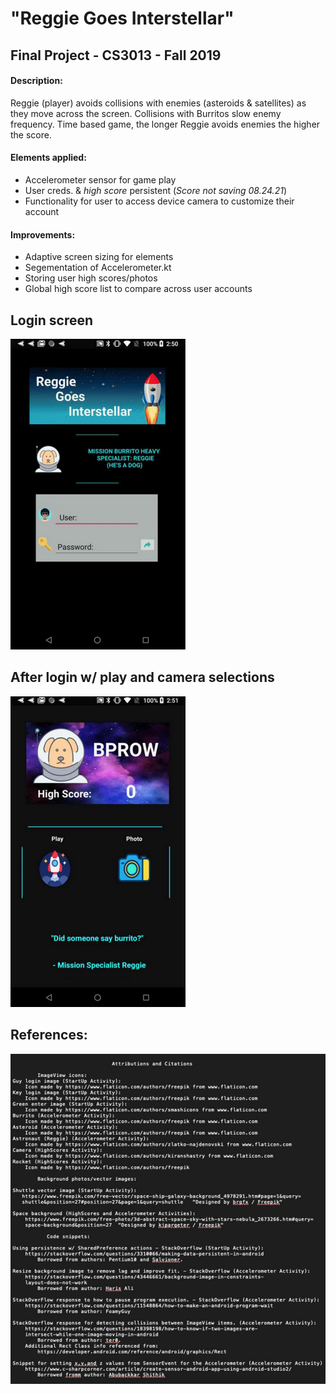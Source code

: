 # "Reggie Goes Interstellar"  
## Final Project - CS3013 - Fall 2019


#### Description:
Reggie (player) avoids collisions with enemies (asteroids & satellites) as they move across the screen. Collisions with Burritos slow enemy frequency. Time based game, the longer Reggie avoids enemies the higher the score.  

#### Elements applied:  
* Accelerometer sensor for game play
* User creds. & *high score* persistent (*Score not saving 08.24.21*)
* Functionality for user to access device camera to customize their account

#### Improvements:  
 * Adaptive screen sizing for elements
 * Segementation of Accelerometer.kt
 * Storing user high scores/photos
 * Global high score list to compare across user accounts

## **Login screen**  

![login1](screen/login1.png)  

## **After login w/ play and camera selections**  

![highscore1](screen/highscore1.png)  
  

## References:

![sources1](screen/sources1.png)  
